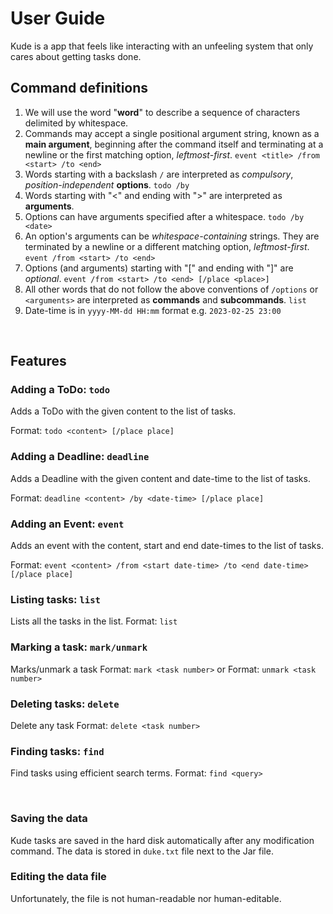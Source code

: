 # User Guide

Kude is a app that feels like interacting with an unfeeling system that only cares about getting tasks done.

## Command definitions

1. We will use the word "**word**" to describe a sequence of characters delimited by whitespace.
1. Commands may accept a single positional argument string, known as a **main argument**, beginning after the command itself and terminating at a newline or the first matching option, *leftmost-first*.
   `event <title> /from <start> /to <end>`
3. Words starting with a backslash `/` are interpreted as _compulsory_, _position-independent_ **options**.
   `todo /by`
1. Words starting with "<" and ending with ">" are interpreted as **arguments**.
1. Options can have arguments specified after a whitespace.
   `todo /by <date>`
1. An option's arguments can be *whitespace-containing* strings. They are terminated by a newline or a different matching option, *leftmost-first*.
   `event /from <start> /to <end>`
1. Options (and arguments) starting with "[" and ending with "]" are *optional*.
   `event /from <start> /to <end> [/place <place>]`
1. All other words that do not follow the above conventions of `/options` or `<arguments>` are interpreted as **commands** and **subcommands**.
   `list`
1. Date-time is in `yyyy-MM-dd HH:mm` format e.g. `2023-02-25 23:00`

<br>

## Features

### Adding a ToDo: `todo`
Adds a ToDo with the given content to the list of tasks.

Format: `todo <content> [/place place]`

### Adding a Deadline: `deadline`
Adds a Deadline with the given content and date-time to the list of tasks.

Format: `deadline <content> /by <date-time> [/place place]`

### Adding an Event: `event`
Adds an event with the content, start and end date-times to the list of tasks.

Format: `event <content> /from <start date-time> /to <end date-time> [/place place]`


### Listing tasks: `list`
Lists all the tasks in the list.
Format: `list`


### Marking a task: `mark/unmark`
Marks/unmark a task
Format: `mark <task number>`
or
Format: `unmark <task number>`


### Deleting tasks: `delete`
Delete any task
Format: `delete <task number>`


### Finding tasks: `find`
Find tasks using efficient search terms.
Format: `find <query>`

<br>

### Saving the data

Kude tasks are saved in the hard disk automatically after any modification command. The data is stored in `duke.txt` file next to the Jar file.

### Editing the data file
Unfortunately, the file is not human-readable nor human-editable.